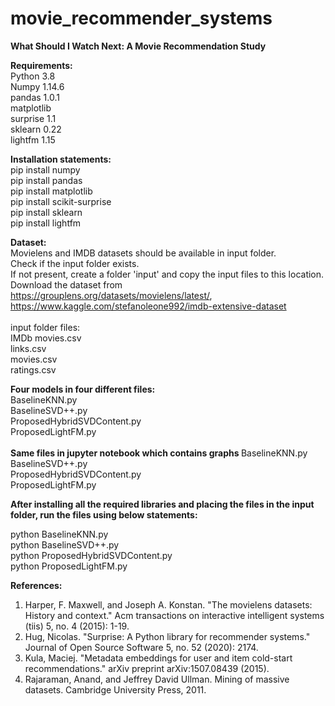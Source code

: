 # movie_recommender_systems

<b> What Should I Watch Next: A Movie Recommendation Study </b>

<b> Requirements: </b> </br>
Python 3.8 </br>
Numpy 1.14.6 </br>
pandas 1.0.1 </br>
matplotlib </br>
surprise 1.1 </br>
sklearn 0.22 </br>
lightfm 1.15 </br>

<b> Installation statements: </b> </br>
pip install numpy </br>
pip install pandas </br>
pip install matplotlib </br>
pip install scikit-surprise </br>
pip install sklearn </br>
pip install lightfm </br>

<b> Dataset: </b> </br>
Movielens and IMDB datasets should be available in input folder. </br>
Check if the input folder exists. </br>
If not present, create a folder 'input' and copy the input files to this location. </br>
Download the dataset from https://grouplens.org/datasets/movielens/latest/, https://www.kaggle.com/stefanoleone992/imdb-extensive-dataset </br>
</br>
input folder files: </br>
IMDb movies.csv </br>
links.csv </br>
movies.csv </br>
ratings.csv </br>

<b> Four models in four different files: </b> </br>
BaselineKNN.py </br>
BaselineSVD++.py </br>
ProposedHybridSVDContent.py </br>
ProposedLightFM.py </br>
</br>
<b> Same files in jupyter notebook which contains graphs </b>
BaselineKNN.py </br>
BaselineSVD++.py </br>
ProposedHybridSVDContent.py </br>
ProposedLightFM.py </br>


<b> After installing all the required libraries and placing the files in the input folder, run the files using below statements: </b>

python BaselineKNN.py </br>
python BaselineSVD++.py </br>
python ProposedHybridSVDContent.py </br>
python ProposedLightFM.py </br>


<b> References: </b>

1. Harper, F. Maxwell, and Joseph A. Konstan. "The movielens datasets: History and context." Acm transactions on interactive intelligent systems (tiis) 5, no. 4 (2015): 1-19.
2. Hug, Nicolas. "Surprise: A Python library for recommender systems." Journal of Open Source Software 5, no. 52 (2020): 2174.
3. Kula, Maciej. "Metadata embeddings for user and item cold-start recommendations." arXiv preprint arXiv:1507.08439 (2015).
4. Rajaraman, Anand, and Jeffrey David Ullman. Mining of massive datasets. Cambridge University Press, 2011.
